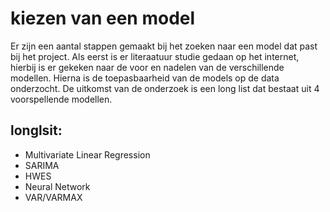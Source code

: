 # kiezen van een model

Er zijn een aantal stappen gemaakt bij het zoeken naar een model dat past bij het project. Als eerst is er literaatuur studie gedaan op het internet, hierbij is er gekeken naar de voor en nadelen van de verschillende modellen. Hierna is de toepasbaarheid van de models op de data onderzocht. De uitkomst van de onderzoek is een long list dat bestaat uit 4 voorspellende modellen.
## longlsit:
- Multivariate Linear Regression 
- SARIMA
- HWES
- Neural Network
- VAR/VARMAX

